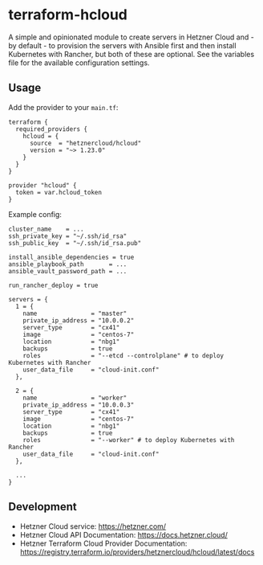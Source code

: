 # terraform-hcloud

A simple and opinionated module to create servers in Hetzner Cloud and -
by default - to provision the servers with Ansible first and then
install Kubernetes with Rancher, but both of these are optional. See the
variables file for the available configuration settings.

## Usage

Add the provider to your `main.tf`:

```
terraform {
  required_providers {
    hcloud = {
      source  = "hetznercloud/hcloud"
      version = "~> 1.23.0"
    }
  }
}

provider "hcloud" {
  token = var.hcloud_token
}
```

Example config:

```
cluster_name    = ...
ssh_private_key = "~/.ssh/id_rsa"
ssh_public_key  = "~/.ssh/id_rsa.pub"

install_ansible_dependencies = true
ansible_playbook_path       = ...
ansible_vault_password_path = ...

run_rancher_deploy = true

servers = {
  1 = {
    name               = "master"
    private_ip_address = "10.0.0.2"
    server_type        = "cx41"
    image              = "centos-7"
    location           = "nbg1"
    backups            = true
    roles              = "--etcd --controlplane" # to deploy Kubernetes with Rancher
    user_data_file     = "cloud-init.conf"
  },

  2 = {
    name               = "worker"
    private_ip_address = "10.0.0.3"
    server_type        = "cx41"
    image              = "centos-7"
    location           = "nbg1"
    backups            = true
    roles              = "--worker" # to deploy Kubernetes with Rancher
    user_data_file     = "cloud-init.conf"
  },

  ...
}
```

## Development

- Hetzner Cloud service: https://hetzner.com/
- Hetzner Cloud API Documentation: https://docs.hetzner.cloud/
- Hetzner Terraform Cloud Provider Documentation: https://registry.terraform.io/providers/hetznercloud/hcloud/latest/docs
